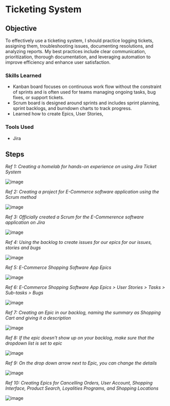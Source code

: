 # Ticketing System

## Objective
  
To effectively use a ticketing system, I should practice logging tickets, assigning them, troubleshooting issues, documenting resolutions, and analyzing reports. My best practices include clear communication, prioritization, thorough documentation, and leveraging automation to improve efficiency and enhance user satisfaction.

### Skills Learned

- Kanban board focuses on continuous work flow without the constraint of sprints and is often used for teams managing ongoing tasks, bug fixes, or support tickets.
- Scrum board is designed around sprints and includes sprint planning, sprint backlogs, and burndown charts to track progress.
- Learned how to create Epics, User Stories, 

### Tools Used

- Jira

## Steps

*Ref 1: Creating a homelab for hands-on experience on using Jira Ticket System*

![image](https://github.com/user-attachments/assets/b23d4d36-67e3-4064-8c90-164f47ac2a39)

*Ref 2: Creating a project for E-Commerce software application using the Scrum method*

![image](https://github.com/user-attachments/assets/45f1ff0a-f567-4fc8-8f76-0485e1fc8c61)

*Ref 3: Officially created a Scrum for the E-Commerence software application on Jira*

![image](https://github.com/user-attachments/assets/8ac2f7cb-0fea-469f-9716-078a973a435b)

*Ref 4: Using the backlog to create issues for our epics for our issues, stories and bugs*

![image](https://github.com/user-attachments/assets/a0dea804-8b24-4a5c-aa24-4b08e414ccbe)

*Ref 5: E-Commerce Shopping Software App Epics*

![image](https://github.com/user-attachments/assets/c5c0cf2f-22a4-4cba-ba55-8ab3e39a8593)

*Ref 6: E-Commerce Shopping Software App Epics > User Stories > Tasks > Sub-tasks > Bugs*

![image](https://github.com/user-attachments/assets/b4c20df4-d09f-4c0b-bddf-85414b945f14)

*Ref 7: Creating an Epic in our backlog, naming the summary as Shopping Cart and giving it a description*

![image](https://github.com/user-attachments/assets/bc2b2c14-c326-4269-8922-2b118d90fd47)

*Ref 8: If the epic doesn't show up on your backlog, make sure that the dropdown list is set to epic*

![image](https://github.com/user-attachments/assets/eff510d4-6a09-48d1-b5cc-d091564090a9)

*Ref 9: On the drop down arrow next to Epic, you can change the details*

![image](https://github.com/user-attachments/assets/2a7be9d9-cce5-4eb2-ae4b-643406f3c6b6)

*Ref 10: Creating Epics for Cancelling Orders, User Account, Shopping Interface, Product Search, Loyalities Programs, and Shopping Locations*

![image](https://github.com/user-attachments/assets/da3ae2aa-c25e-43c2-a719-b8c7345fa455)





